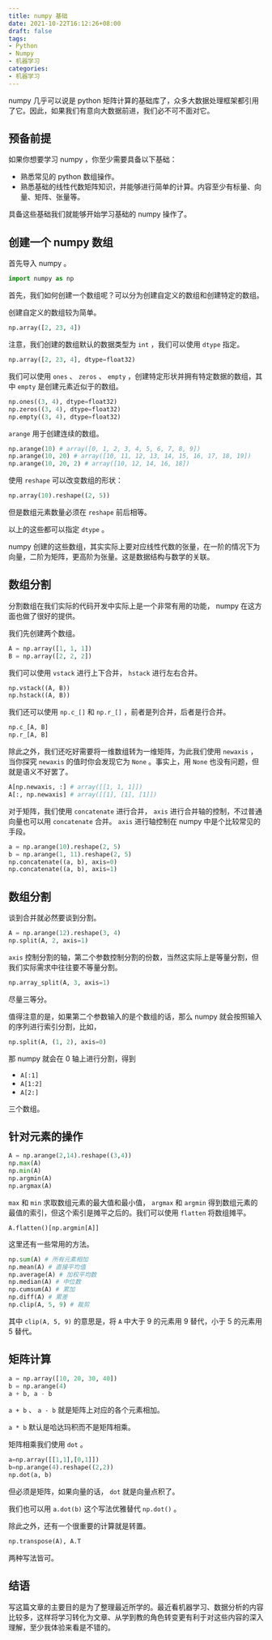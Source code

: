 ```yaml
---
title: numpy 基础
date: 2021-10-22T16:12:26+08:00
draft: false
tags:
- Python
- Numpy
- 机器学习
categories:
- 机器学习
---
```


numpy 几乎可以说是 python 矩阵计算的基础库了，众多大数据处理框架都引用了它。因此，如果我们有意向大数据前进，我们必不可不面对它。

## 预备前提

如果你想要学习 numpy ，你至少需要具备以下基础：

- 熟悉常见的 python 数组操作。
- 熟悉基础的线性代数矩阵知识，并能够进行简单的计算。内容至少有标量、向量、矩阵、张量等。

具备这些基础我们就能够开始学习基础的 numpy 操作了。

## 创建一个 numpy 数组

首先导入 numpy 。

``` python
import numpy as np
```

首先，我们如何创建一个数组呢？可以分为创建自定义的数组和创建特定的数组。

创建自定义的数组较为简单。

``` python
np.array([2, 23, 4])
```

注意，我们创建的数组默认的数据类型为 `int` ，我们可以使用 `dtype` 指定。

``` python
np.array([2, 23, 4], dtype=float32)
```

我们可以使用 `ones` 、 `zeros` 、 `empty` ，创建特定形状并拥有特定数据的数组，其中 `empty` 是创建元素近似于的数组。

``` python
np.ones((3, 4), dtype=float32)
np.zeros((3, 4), dtype=float32)
np.empty((3, 4), dtype=float32)
```

`arange` 用于创建连续的数组。

``` python
np.arange(10) # array([0, 1, 2, 3, 4, 5, 6, 7, 8, 9])
np.arange(10, 20) # array([10, 11, 12, 13, 14, 15, 16, 17, 18, 19])
np.arange(10, 20, 2) # array([10, 12, 14, 16, 18])
```

使用 `reshape` 可以改变数组的形状：

``` python
np.array(10).reshape((2, 5))
```

但是数组元素数量必须在 `reshape` 前后相等。

以上的这些都可以指定 `dtype` 。

numpy 创建的这些数组，其实实际上要对应线性代数的张量，在一阶的情况下为向量，二阶为矩阵，更高阶为张量。这是数据结构与数学的关联。

## 数组分割

分割数组在我们实际的代码开发中实际上是一个非常有用的功能， numpy 在这方面也做了很好的提供。

我们先创建两个数组。

``` python
A = np.array([1, 1, 1])
B = np.array([2, 2, 2])
```

我们可以使用 `vstack` 进行上下合并， `hstack` 进行左右合并。

``` python
np.vstack((A, B))
np.hstack((A, B))
```

我们还可以使用 `np.c_[]` 和 `np.r_[]` ，前者是列合并，后者是行合并。

``` python
np.c_[A, B]
np.r_[A, B]
```

除此之外，我们还吃好需要将一维数组转为一维矩阵，为此我们使用 `newaxis` ，当你探究 `newaxis` 的值时你会发现它为 `None` 。事实上，用 `None` 也没有问题，但就是语义不好罢了。

``` python
A[np.newaxis, :] # array([[1, 1, 1]])
A[:, np.newaxis] # array([[1], [1], [1]])
```

对于矩阵，我们使用 `concatenate` 进行合并， `axis` 进行合并轴的控制，不过普通向量也可以用 `concatenate` 合并。 `axis` 进行轴控制在 numpy 中是个比较常见的手段。

``` python
a = np.arange(10).reshape(2, 5)
b = np.arange(1, 11).reshape(2, 5)
np.concatenate((a, b), axis=0)
np.concatenate((a, b), axis=1)
```

## 数组分割

谈到合并就必然要谈到分割。

``` python
A = np.arange(12).reshape(3, 4)
np.split(A, 2, axis=1)
```

`axis` 控制分割的轴，第二个参数控制分割的份数，当然这实际上是等量分割，但我们实际需求中往往要不等量分割。

``` python
np.array_split(A, 3, axis=1)
```

尽量三等分。

值得注意的是，如果第二个参数输入的是个数组的话，那么 numpy 就会按照输入的序列进行索引分割，比如，

``` python
np.split(A, (1, 2), axis=0)
```

那 numpy 就会在 0 轴上进行分割，得到

- `A[:1]`
- `A[1:2]`
- `A[2:]`

三个数组。

## 针对元素的操作

``` python
A = np.arange(2,14).reshape((3,4)) 
np.max(A)
np.min(A)
np.argmin(A)
np.argmax(A)
```

`max` 和 `min` 求取数组元素的最大值和最小值， `argmax` 和 `argmin` 得到数组元素的最值的索引，但这个索引是摊平之后的。我们可以使用 `flatten` 将数组摊平。

```
A.flatten()[np.argmin[A]]
```

这里还有一些常用的方法。

``` python
np.sum(A) # 所有元素相加
np.mean(A) # 直接平均值
np.average(A) # 加权平均数
np.median(A) # 中位数
np.cumsum(A) # 累加
np.diff(A) # 累差
np.clip(A, 5, 9) # 裁剪
```

其中 `clip(A, 5, 9)` 的意思是，将 `A` 中大于 9 的元素用 9 替代，小于 5 的元素用 5 替代。

## 矩阵计算

``` python
a = np.array([10, 20, 30, 40])
b = np.arange(4)
a + b, a - b
```

`a + b` 、 `a - b` 就是矩阵上对应的各个元素相加。

`a * b` 默认是哈达玛积而不是矩阵相乘。

矩阵相乘我们使用 `dot` 。

``` python
a=np.array([[1,1],[0,1]])
b=np.arange(4).reshape((2,2))
np.dot(a, b)
```

但必须是矩阵，如果向量的话， `dot` 就是向量点积了。

我们也可以用 `a.dot(b)` 这个写法优雅替代 `np.dot()` 。

除此之外，还有一个很重要的计算就是转置。

``` python
np.transpose(A), A.T
```

两种写法皆可。

## 结语

写这篇文章的主要目的是为了整理最近所学的。最近看机器学习、数据分析的内容比较多，这样将学习转化为文章、从学到教的角色转变更有利于对这些内容的深入理解，至少我体验来看是不错的。
